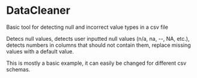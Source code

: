 # DataCleaner
Basic tool for detecting null and incorrect value types in a csv file 

Detecs null values, detects user inputted null values (n/a, na, --, NA, etc.), detects numbers in columns that should not contain them, replace missing values with a default value. 

This is mostly a basic example, it can easily be changed for different csv schemas.
